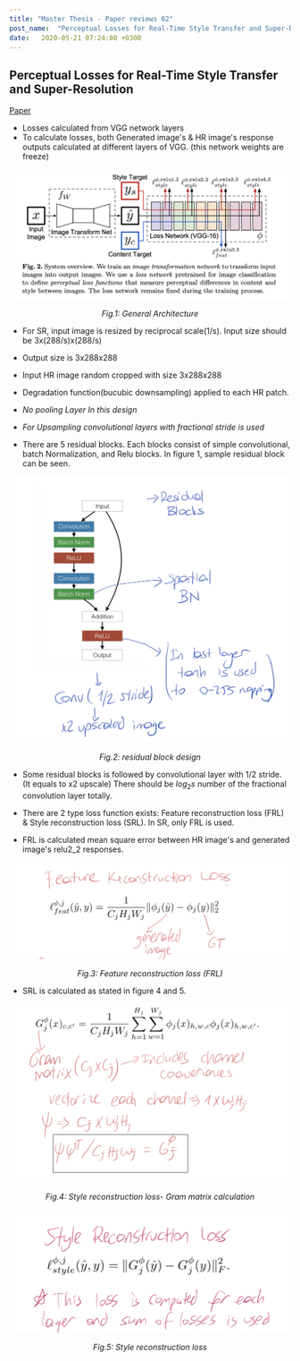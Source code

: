 ```yaml
---
title: "Master Thesis - Paper reviews 02"
post_name:  "Perceptual Losses for Real-Time Style Transfer and Super-Resolution is reviewed."
date:   2020-05-21 07:24:00 +0300
---
```


## Perceptual Losses for Real-Time Style Transfer and Super-Resolution

[Paper](https://arxiv.org/pdf/1603.08155.pdf)

- Losses calculated from VGG network layers
- To calculate losses, both Generated image's & HR image's response outputs calculated at different layers of VGG. (this network weights are freeze)

<p align="center">
  <img src="images\Perceptual_loss_SR.png">
</p>
<p align="center">
  <em> Fig.1: General Architecture</em>
</p>

- For SR, input image is resized by reciprocal scale(1/s). Input size should be 3x(288/s)x(288/s)
- Output size is 3x288x288

- Input HR image random cropped with size 3x288x288
- Degradation function(bucubic downsampling) applied to each HR patch.

- *No pooling Layer In this design*
- *For Upsampling convolutional layers with fractional stride is used*

- There are 5 residual blocks. Each blocks consist of simple convolutional, batch Normalization, and Relu blocks. In figure 1, sample residual block can be seen.

<p align="center">
  <img src="images\Arch_perceptual_loss.png">
</p>
<p align="center">
  <em> Fig.2: residual block design</em>
</p>

- Some residual blocks is followed by convolutional layer with 1/2 stride. (It equals to x2 upscale) There should be $log_2s$ number of the fractional convolution layer totally.

- There are 2 type loss function exists: Feature reconstruction loss (FRL) & Style reconstruction loss (SRL). In SR, only FRL is used.

- FRL is calculated mean square error between HR image's and generated image's relu2_2 responses.

<p align="center">
  <img src="images\FRL.png">
</p>
<p align="center">
  <em> Fig.3: Feature reconstruction loss (FRL)</em>
</p>

- SRL is calculated as stated in figure 4 and 5.


<p align="center">
  <img  src="images\SRL_p1.png">
</p>
<p align="center">
  <em> Fig.4: Style reconstruction loss- Gram matrix calculation</em>
</p>
<p align="center">
  <img src="images\SRL_p2.png">
</p>
<p align="center">
  <em> Fig.5: Style reconstruction loss</em>
</p>
